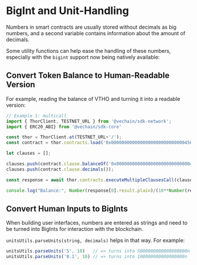 # BigInt and Unit-Handling

Numbers in smart contracts are usually stored without decimals as big numbers, and a second variable contains information about the amount of decimals.

Some utility functions can help ease the handling of these numbers, especially with the `bigint` support now being natively available:

## Convert Token Balance to Human-Readable Version

For example, reading the balance of VTHO and turning it into a readable version:

```ts
// Example 1: multicall 
import { ThorClient, TESTNET_URL } from '@vechain/sdk-network';
import { ERC20_ABI} from '@vechain/sdk-core'

const thor = ThorClient.at(TESTNET_URL+'/');
const contract = thor.contracts.load('0x0000000000000000000000000000456e65726779', ERC20_ABI );

let clauses = [];

clauses.push(contract.clause.balanceOf('0x0000000000000000000000000000456e65726779'));
clauses.push(contract.clause.decimals());

const response = await thor.contracts.executeMultipleClausesCall(clauses);

console.log("Balance:", Number(response[0].result.plain)/(10**Number(response[1].result.plain)), "VTHO");

```

## Convert Human Inputs to BigInts

When building user interfaces, numbers are entered as strings and need to be turned into BigInts for interaction with the blockchain.

`unitsUtils.parseUnits(string, decimals)` helps in that way. For example:

```ts
unitsUtils.parseUnits('5', 18)   // => turns into 5000000000000000000n
unitsUtils.parseUnits('0.1', 18) // => turns into 100000000000000000n
```


